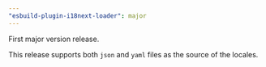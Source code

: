 ```yaml
---
"esbuild-plugin-i18next-loader": major
---
```


First major version release.

This release supports both `json` and `yaml` files as the source of the locales.